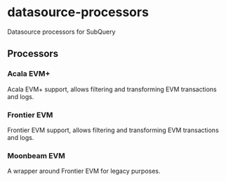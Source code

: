 # datasource-processors
Datasource processors for SubQuery

## Processors

### Acala EVM+

Acala EVM+ support, allows filtering and transforming EVM transactions and logs.

### Frontier EVM

Frontier EVM support, allows filtering and transforming EVM transactions and logs.

### Moonbeam EVM

A wrapper around Frontier EVM for legacy purposes.
